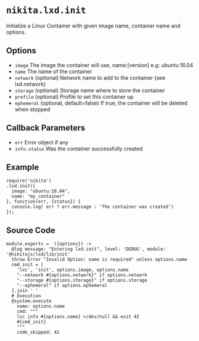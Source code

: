 
# `nikita.lxd.init`

Initialize a Linux Container with given image name, container name and options.

## Options

* `image`
  The image the container will use, name:[version] e.g: ubuntu:16.04
* `name`
  The name of the container
* `network` (optional)
  Network name to add to the container (see lxd.network)
* `storage` (optional)
  Storage name where to store the container
* `profile` (optional)
  Profile to set this container up
* `ephemeral` (optional, default=false)
  If true, the container will be deleted when stopped

## Callback Parameters

* `err`
  Error object if any
* `info.status`
  Was the container successfully created

## Example

```
require('nikita')
.lxd.init({
  image: "ubuntu:18.04",
  name: "my_container"
}, function(err, {status}) {
  console.log( err ? err.message : 'The container was created')
});
```

## Source Code

    module.exports =  ({options}) ->
      @log message: "Entering lxd.init", level: 'DEBUG', module: '@nikitajs/lxd/lib/init'
      throw Error "Invalid Option: name is required" unless options.name
      cmd_init = [
        'lxc', 'init', options.image, options.name
        "--network #{options.network}" if options.network
        "--storage #{options.storage}" if options.storage
        "--ephemeral" if options.ephemeral
      ].join ' '
      # Execution
      @system.execute
        name: options.name
        cmd: """
        lxc info #{options.name} >/dev/null && exit 42
        #{cmd_init}
        """
        code_skipped: 42
